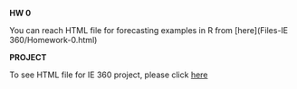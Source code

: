 **HW 0**

You can reach HTML file for forecasting examples in R from [here](Files-IE 360/Homework-0.html)

**PROJECT**

To see HTML file for IE 360 project, please click [here](360-PROJECT-FINAL.html)

